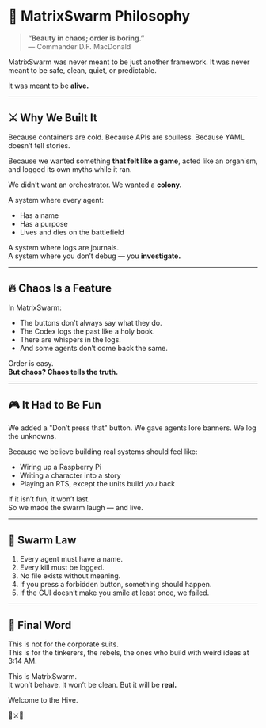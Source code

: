 # 🧠 MatrixSwarm Philosophy

> **“Beauty in chaos; order is boring.”**  
> — Commander D.F. MacDonald

MatrixSwarm was never meant to be just another framework. It was never meant to be safe, clean, quiet, or predictable.

It was meant to be **alive.**

---

## ⚔️ Why We Built It

Because containers are cold. Because APIs are soulless. Because YAML doesn’t tell stories.

Because we wanted something **that felt like a game**, acted like an organism, and logged its own myths while it ran.

We didn’t want an orchestrator.
We wanted a **colony.**

A system where every agent:
- Has a name
- Has a purpose
- Lives and dies on the battlefield

A system where logs are journals.  
A system where you don’t debug — you **investigate.**

---

## 🔥 Chaos Is a Feature

In MatrixSwarm:
- The buttons don’t always say what they do.
- The Codex logs the past like a holy book.
- There are whispers in the logs.
- And some agents don’t come back the same.

Order is easy.  
**But chaos? Chaos tells the truth.**

---

## 🎮 It Had to Be Fun

We added a "Don’t press that" button.
We gave agents lore banners.
We log the unknowns.

Because we believe building real systems should feel like:  
- Wiring up a Raspberry Pi  
- Writing a character into a story  
- Playing an RTS, except the units build *you* back

If it isn’t fun, it won’t last.  
So we made the swarm laugh — and live.

---

## 📜 Swarm Law

1. Every agent must have a name.
2. Every kill must be logged.
3. No file exists without meaning.
4. If you press a forbidden button, something should happen.
5. If the GUI doesn’t make you smile at least once, we failed.

---

## 💬 Final Word

This is not for the corporate suits.  
This is for the tinkerers, the rebels, the ones who build with weird ideas at 3:14 AM.

This is MatrixSwarm.  
It won’t behave.
It won’t be clean.
But it will be **real.**

Welcome to the Hive.

🧠⚔️📛


